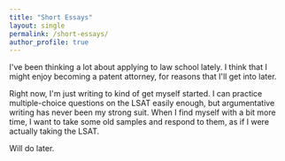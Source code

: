 ```yaml
---
title: "Short Essays"
layout: single
permalink: /short-essays/
author_profile: true
---
```



I've been thinking a lot about applying to law school lately. I think that I might enjoy becoming a patent attorney, for reasons that I'll get into later.

Right now, I'm just writing to kind of get myself started. I can practice multiple-choice questions on the LSAT easily enough, but argumentative writing has never been my strong suit. When I find myself with a bit more time, I want to take some old samples and respond to them, as if I were actually taking the LSAT.

Will do later.